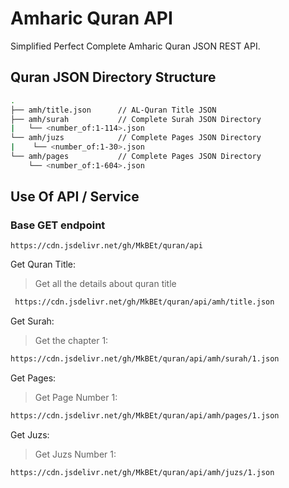 # Amharic Quran API 

Simplified Perfect Complete Amharic Quran JSON REST API.

## Quran JSON Directory Structure

```sh
.
├── amh/title.json      // AL-Quran Title JSON
├── amh/surah           // Complete Surah JSON Directory
|   └── <number_of:1-114>.json
└── amh/juzs            // Complete Pages JSON Directory
|    └── <number_of:1-30>.json
└── amh/pages           // Complete Pages JSON Directory
    └── <number_of:1-604>.json
```

## Use Of API / Service

### Base GET endpoint

```
https://cdn.jsdelivr.net/gh/MkBEt/quran/api
```

Get Quran Title:

> Get all the details about quran title<br>
```sh
 https://cdn.jsdelivr.net/gh/MkBEt/quran/api/amh/title.json
```

Get Surah:

> Get the chapter 1:<br>
```sh
https://cdn.jsdelivr.net/gh/MkBEt/quran/api/amh/surah/1.json
```

Get Pages:

> Get Page Number 1:<br>
```sh
https://cdn.jsdelivr.net/gh/MkBEt/quran/api/amh/pages/1.json
```

Get Juzs:

> Get Juzs Number 1:<br>
```sh
https://cdn.jsdelivr.net/gh/MkBEt/quran/api/amh/juzs/1.json
```
